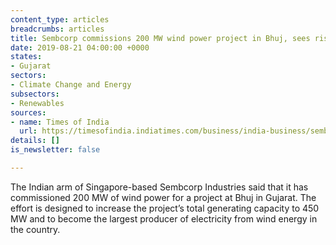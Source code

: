 ```yaml
---
content_type: articles
breadcrumbs: articles
title: Sembcorp commissions 200 MW wind power project in Bhuj, sees rise in profitability
date: 2019-08-21 04:00:00 +0000
states:
- Gujarat
sectors:
- Climate Change and Energy
subsectors:
- Renewables
sources:
- name: Times of India
  url: https://timesofindia.indiatimes.com/business/india-business/sembcorp-commissions-200-mw-wind-power-project-in-bhuj-sees-rise-in-profitability/articleshowprint/70700660.cms
details: []
is_newsletter: false

---
```

The Indian arm of Singapore-based Sembcorp Industries said that it has commissioned 200 MW of wind power for a project at Bhuj in Gujarat. The effort is designed to increase the project’s total generating capacity to 450 MW and to become the largest producer of electricity from wind energy in the country.
